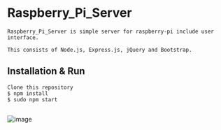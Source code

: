 # Raspberry_Pi_Server
	Raspberry_Pi_Server is simple server for raspberry-pi include user interface.
	
	This consists of Node.js, Express.js, jQuery and Bootstrap. 


## Installation & Run

	Clone this repository
	$ npm install
	$ sudo npm start

## 

![image](http://)